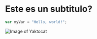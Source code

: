 # Este es un subtitulo?

``` javascript
var myVar = "Hello, world!";
```

![Image of Yaktocat](https://octodex.github.com/images/yaktocat.png)
